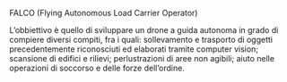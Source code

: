 FALCO (Flying Autonomous Load Carrier Operator)

L’obbiettivo è quello di sviluppare un drone a guida autonoma in grado di compiere diversi compiti, fra i quali: 
sollevamento e trasporto di oggetti precedentemente riconosciuti ed elaborati tramite computer vision; 
scansione di edifici e rilievi; 
perlustrazioni di aree non agibili; 
aiuto nelle operazioni di soccorso e delle forze dell’ordine. 
